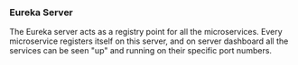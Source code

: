 ### Eureka Server

The Eureka server acts as a registry point for all the microservices. Every microservice registers itself on this server, and on server dashboard all the services can be seen "up" and running on their specific port numbers.

